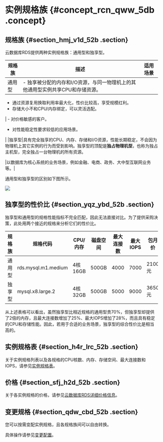 # 实例规格族 {#concept_rcn_qww_5db .concept}

## 规格族 {#section_hmj_v1d_52b .section}

云数据库RDS提供两种实例规格族：通用型和独享型。

|规格族|描述|适用场景|
|---|--|----|
|通用型| -   独享被分配的内存和I/O资源，与同一物理机上的其他通用型实例共享CPU和存储资源。
-   通过资源复用换取利用率最大化，性价比较高，享受规模红利。
-   存储大小不和CPU/内存绑定，可以灵活选配。

 | -   对价格敏感的客户。
-   对性能稳定性要求较低的应用场景。

 |
|独享型|具有完全独享的CPU、内存、存储和I/O资源，性能长期稳定，不会因为物理机上其它实例的行为而受到影响。独享型的顶配是**独占物理机型**，也称为独占主机型，完全独占一台物理机的所有资源。

|以数据库为核心系统的业务场景，例如金融、电商、政务、大中型互联网业务等。|

通用型和独享型的区别如下图所示。

![](http://static-aliyun-doc.oss-cn-hangzhou.aliyuncs.com/assets/img/7791/15342611301370_zh-CN.png)

## 独享型的性价比 {#section_yqz_ybd_52b .section}

独享型和通用型的规格性能指标不完全匹配，因此无法直接对比。为了提供采购决策，此处用两个接近的规格来分析它们的性价比。

|规格族|规格代码|CPU/内存|磁盘空间|最大连接数|最大IOPS|包月价|
|---|----|------|----|-----|------|---|
|通用型|rds.mysql.m1.medium|4核 16GB|500GB|4000|7000|2100元|
|独享型|mysql.x8.large.2|4核 32GB|500GB|5000|9000|3650元|

从上述表格可以看出，虽然独享型比相近规格的通用型贵70%，但独享型却提供了2倍的内存，且最大连接数增加了25%、最大IOPS增加了28%，而且具有稳定的CPU和存储性能。因此，若用于合适的业务场景，独享型的综合性价比是相当高的。

## 实例规格表 {#section_h4r_lrc_52b .section}

关于实例规格列表以及各规格的CPU核数、内存、存储空间、最大连接数和IOPS，请参见[实例规格表](cn.zh-CN/产品简介/实例规格/实例规格表.md)。

## 价格 {#section_sfj_h2d_52b .section}

关于各实例规格的价格，请参见[云数据库RDS详细价格信息](https://www.aliyun.com/price/product#/rds/detail)。

## 变更规格 {#section_qdw_cbd_52b .section}

您可以按需变配实例规格，且各规格族间可以自由转换。

具体操作请参见[变更配置](../../../../cn.zh-CN/用户指南/实例管理/变更配置.md)。

